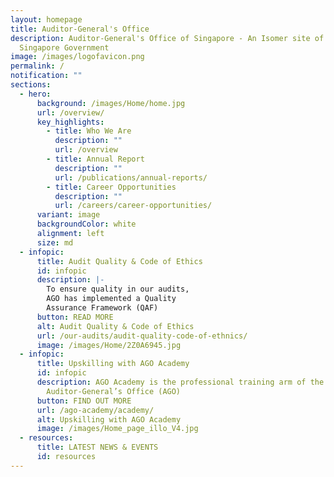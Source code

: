 ```yaml
---
layout: homepage
title: Auditor-General's Office
description: Auditor-General's Office of Singapore - An Isomer site of the
  Singapore Government
image: /images/logofavicon.png
permalink: /
notification: ""
sections:
  - hero:
      background: /images/Home/home.jpg
      url: /overview/
      key_highlights:
        - title: Who We Are
          description: ""
          url: /overview
        - title: Annual Report
          description: ""
          url: /publications/annual-reports/
        - title: Career Opportunities
          description: ""
          url: /careers/career-opportunities/
      variant: image
      backgroundColor: white
      alignment: left
      size: md
  - infopic:
      title: Audit Quality & Code of Ethics
      id: infopic
      description: |-
        To ensure quality in our audits, 
        AGO has implemented a Quality 
        Assurance Framework (QAF)
      button: READ MORE
      alt: Audit Quality & Code of Ethics
      url: /our-audits/audit-quality-code-of-ethnics/
      image: /images/Home/2Z0A6945.jpg
  - infopic:
      title: Upskilling with AGO Academy
      id: infopic
      description: AGO Academy is the professional training arm of the
        Auditor-General’s Office (AGO)
      button: FIND OUT MORE
      url: /ago-academy/academy/
      alt: Upskilling with AGO Academy
      image: /images/Home_page_illo_V4.jpg
  - resources:
      title: LATEST NEWS & EVENTS
      id: resources
---
```

